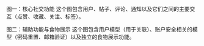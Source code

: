 图一：核心社交功能
这个图包含用户、帖子、评论、通知以及它们之间的主要交互（点赞、收藏、关注、标签）。



图二：辅助功能与食物展示
这个图包含用户模型（用于关联）、账户安全相关的模型（密码重置、邮箱验证）以及独立的食物展示功能。